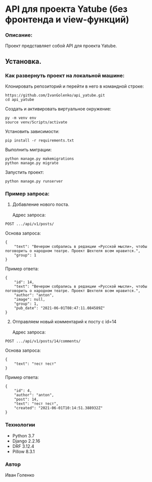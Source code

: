 # API для проекта Yatube (без фронтенда и view-функций)

### Описание:
Проект представляет собой API для проекта Yatube.

## Установка. 
### Как развернуть проект на локальной машине:

Клонировать репозиторий и перейти в него в командной строке:
```
https://github.com/IvanGolenko/api_yatube.git
cd api_yatube
```

Создать и активировать виртуальное окружение:
```
py -m venv env
source venv/Scripts/activate
```

Установить зависимости:
```
pip install -r requirements.txt
```

Выполнить миграции:
```
python manage.py makemigrations
python manage.py migrate
```

Запустить проект:
```
python manage.py runserver
```

### Пример запроса:
1. Добавление нового поста. \
\
Адрес запроса:
```
POST .../api/v1/posts/
```
Основа запроса:
```
{
    "text": "Вечером собрались в редакции «Русской мысли», чтобы поговорить о народном театре. Проект Шехтеля всем нравится.",
    "group": 1
}
```
Пример ответа:
```
{
    "id": 14,
    "text": "Вечером собрались в редакции «Русской мысли», чтобы поговорить о народном театре. Проект Шехтеля всем нравится.",
    "author": "anton",
    "image": null,
    "group": 1,
    "pub_date": "2021-06-01T08:47:11.084589Z"
}
```
2. Отправляем новый комментарий к посту с id=14 \
\
Адрес запроса:
```
POST .../api/v1/posts/14/comments/
```
Основа запроса:
```
{
    "text": "тест тест"
} 
```
Пример ответа:
```
{
    "id": 4,
    "author": "anton",
    "post": 14,
    "text": "тест тест",
    "created": "2021-06-01T10:14:51.388932Z"
} 
```
### Технологии
- Python 3.7
- Django 2.2.16
- DRF 3.12.4
- Pillow 8.3.1
### Автор
Иван Голенко
